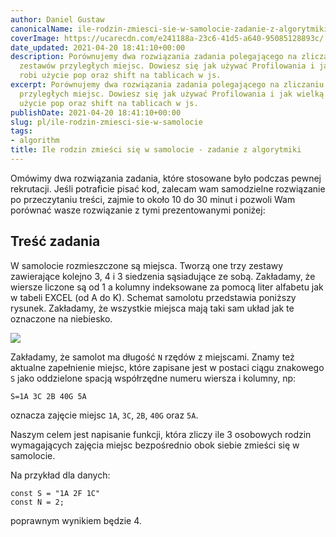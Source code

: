 ```yaml
---
author: Daniel Gustaw
canonicalName: ile-rodzin-zmiesci-sie-w-samolocie-zadanie-z-algorytmiki
coverImage: https://ucarecdn.com/e241188a-23c6-41d5-a640-95085128893c/
date_updated: 2021-04-20 18:41:10+00:00
description: Porównujemy dwa rozwiązania zadania polegającego na zliczaniu wolnych
  zestawów przyległych miejsc. Dowiesz się jak używać Profilowania i jak wielką różnicę
  robi użycie pop oraz shift na tablicach w js.
excerpt: Porównujemy dwa rozwiązania zadania polegającego na zliczaniu wolnych zestawów
  przyległych miejsc. Dowiesz się jak używać Profilowania i jak wielką różnicę robi
  użycie pop oraz shift na tablicach w js.
publishDate: 2021-04-20 18:41:10+00:00
slug: pl/ile-rodzin-zmiesci-sie-w-samolocie
tags:
- algorithm
title: Ile rodzin zmieści się w samolocie - zadanie z algorytmiki
---
```




Omówimy dwa rozwiązania zadania, które stosowane było podczas pewnej rekrutacji. Jeśli potraficie pisać kod, zalecam wam samodzielne rozwiązanie po przeczytaniu treści, zajmie to około 10 do 30 minut i pozwoli Wam porównać wasze rozwiązanie z tymi prezentowanymi poniżej:

## Treść zadania

W samolocie rozmieszczone są miejsca. Tworzą one trzy zestawy zawierające kolejno 3, 4 i 3 siedzenia sąsiadujące ze sobą. Zakładamy, że wiersze liczone są od 1 a kolumny indeksowane za pomocą liter alfabetu jak w tabeli EXCEL (od A do K). Schemat samolotu przedstawia poniższy rysunek. Zakładamy, że wszystkie miejsca mają taki sam układ jak te oznaczone na niebiesko.

![](https://ucarecdn.com/d7351e7c-8a1e-48d4-a56a-1e276afb1ca9/)

Zakładamy, że samolot ma długość `N` rzędów z miejscami. Znamy też aktualne zapełnienie miejsc, które zapisane jest w postaci ciągu znakowego `S` jako oddzielone spacją współrzędne numeru wiersza i kolumny, np:

```
S=1A 3C 2B 40G 5A
```

oznacza zajęcie miejsc `1A`, `3C`, `2B`, `40G` oraz `5A`.

Naszym celem jest napisanie funkcji, która zliczy ile 3 osobowych rodzin wymagających zajęcia miejsc bezpośrednio obok siebie zmieści się w samolocie.

Na przykład dla danych:

```
const S = "1A 2F 1C"
const N = 2;
```

poprawnym wynikiem będzie 4.


